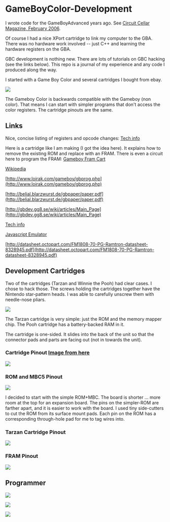 # GameBoyColor-Development

I wrote code for the GameBoyAdvanced years ago. See [Circuit Cellar Magazine, February 2006](http://www.cc-webshop.com/Circuit-Cellar-Issue-187-February-2006-PDF-FI-2006-187.htm). 

Of course I had a nice XPort cartridge to link my computer to the GBA. There was no hardware work
involved -- just C++ and learning the hardware registers on the GBA.

GBC development is nothing new. There are lots of tutorials on GBC hacking (see the links below).
This repo is a journal of my experience and any code I produced along the way. 

I started with a Game Boy Color and several cartridges I bought from ebay. 

![](https://github.com/topherCantrell/GameBoyColor-Development/blob/master/art/IMG_0310.JPG)

The Gameboy Color is backwards compatible with the Gameboy (non color). That means I can start with
simpler programs that don't access the color registers. The cartridge pinouts are the same.

## Links

Nice, concise listing of registers and opcode changes:
[Tech info](http://fms.komkon.org/GameBoy/Tech/Software.html)

Here is a cartridge like I am making (I got the idea here). It explains how to remove the existing 
ROM and replace with an FRAM. There is even a circuit here to program the FRAM:
[Gameboy Fram Cart](http://www.robotdungeon.com/ElectronicProjectGameboyROM.html)

[Wikipedia](https://en.wikipedia.org/wiki/Game_Boy_Color)

[http://www.loirak.com/gameboy/gbprog.php](http://www.loirak.com/gameboy/gbprog.php)

[http://belial.blarzwurst.de/gbpaper/paper.pdf](http://belial.blarzwurst.de/gbpaper/paper.pdf)

[http://gbdev.gg8.se/wiki/articles/Main_Page](http://gbdev.gg8.se/wiki/articles/Main_Page)

[Tech info](http://fms.komkon.org/GameBoy/Tech/Software.html)

[Javascript Emulator](http://imrannazar.com/GameBoy-Emulation-in-JavaScript:-Interrupts)

[http://datasheet.octopart.com/FM1808-70-PG-Ramtron-datasheet-8328945.pdf](http://datasheet.octopart.com/FM1808-70-PG-Ramtron-datasheet-8328945.pdf)

## Development Cartridges

Two of the cartridges (Tarzan and Winnie the Pooh) had clear cases. I chose to hack those.
The screws holding the cartridges together have the Nintendo star-pattern heads. I was able
to carefully unscrew them with needle-nose pliars.

![](https://github.com/topherCantrell/GameBoyColor-Development/blob/master/art/IMG_0322.JPG)

The Tarzan cartridge is very simple: just the ROM and the memory mapper chip. The Pooh cartridge
has a battery-backed RAM in it.

The cartridge is one-sided. It slides into the back of the unit so that the connector pads
and parts are facing out (not in towards the unit).

### Cartridge Pinout [Image from here](https://www.insidegadgets.com/2011/03/19/gbcartread-arduino-based-gameboy-cart-reader-%E2%80%93-part-1-read-the-rom/)

![](https://github.com/topherCantrell/GameBoyColor-Development/blob/master/art/cartPinout.png)

### ROM and MBC5 Pinout

![](https://github.com/topherCantrell/GameBoyColor-Development/blob/master/art/NROM.png)

I decided to start with the simple ROM+MBC. The board is shorter ... more room at the top for an expansion 
board. The pins on the simpler-ROM are farther apart, and it is easier to work with the board. I used
tiny side-cutters to cut the ROM from its surface mount pads. Each pin on the ROM has a corresponding
through-hole pad for me to tag wires into.

### Tarzan Cartridge Pinout
![](https://github.com/topherCantrell/GameBoyColor-Development/blob/master/art/cart2.png)

### FRAM Pinout
![](https://github.com/topherCantrell/GameBoyColor-Development/blob/master/art/FM1808.png)

## Programmer

![](https://github.com/topherCantrell/GameBoyColor-Development/blob/master/art/Programmer.png)

![](https://github.com/topherCantrell/GameBoyColor-Development/blob/master/art/Prog2.png)

![](https://github.com/topherCantrell/GameBoyColor-Development/blob/master/art/IMG_0349.JPG)

